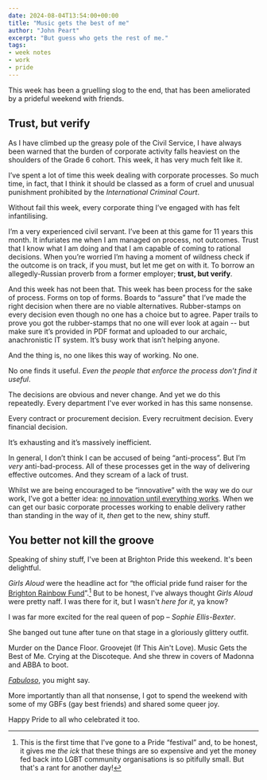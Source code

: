 ```yaml
---
date: 2024-08-04T13:54:00+00:00
title: "Music gets the best of me"
author: "John Peart"
excerpt: "But guess who gets the rest of me."
tags:
- week notes
- work
- pride
---
```


This week has been a gruelling slog to the end, that has been ameliorated by a prideful weekend with friends. 

## Trust, but verify

As I have climbed up the greasy pole of the Civil Service, I have always been warned that the burden of corporate activity falls heaviest on the shoulders of the Grade 6 cohort. This week, it has very much felt like it.

I’ve spent a lot of time this week dealing with corporate processes. So much time, in fact, that I think it should be classed as a form of cruel and unusual punishment prohibited by the *International Criminal Court*.

Without fail this week, every corporate thing I’ve engaged with has felt infantilising.

I’m a very experienced civil servant. I’ve been at this game for 11 years this month. It infuriates me when I am managed on process, not outcomes. Trust that I know what I am doing and that I am capable of coming to rational decisions. When you’re worried I’m having a moment of wildness check if the outcome is on track, if you must, but let me get on with it. To borrow an allegedly-Russian proverb from a former employer; **trust, but verify**.

And this week has not been that. This week has been process for the sake of process. Forms on top of forms. Boards to “assure” that I’ve made the right decision when there are no viable alternatives. Rubber-stamps on every decision even though no one has a choice but to agree. Paper trails to prove you got the rubber-stamps that no one will ever look at again -- but make sure it’s provided in PDF format and uploaded to our archaic, anachronistic IT system. It’s busy work that isn’t helping anyone. 

And the thing is, no one likes this way of working. No one. 

No one finds it useful. *Even the people that enforce the process don’t find it useful*. 

The decisions are obvious and never change. And yet we do this repeatedly. Every department I've ever worked in has this same nonsense.

Every contract or procurement decision. Every recruitment decision. Every financial decision.

It’s exhausting and it’s massively inefficient.

In general, I don’t think I can be accused of being “anti-process”. But I’m *very* anti-bad-process. All of these processes get in the way of delivering effective outcomes. And they scream of a lack of trust. 

Whilst we are being encouraged to be “innovative” with the way we do our work, I’ve got a better idea: [no innovation until everything works](//twitter.com/benterrett/status/1139442056370294784). When we can get our basic corporate processes working to enable delivery rather than standing in the way of it, *then* get to the new, shiny stuff. 

## You better not kill the groove

Speaking of shiny stuff, I've been at Brighton Pride this weekend. It's been delightful.

*Girls Aloud* were the headline act for “the official pride fund raiser for the [Brighton Rainbow Fund](https://www.brighton-pride.org/rainbow-fund/)”.[^1] But to be honest, I've always thought *Girls Aloud* were pretty naff. I was there for it, but I wasn't *here for it*, ya know?

[^1]: This is the first time that I've gone to a Pride “festival” and, to be honest, it gives me *the ick* that these things are so expensive and yet the money fed back into LGBT community organisations is so pitifully small. But that's a rant for another day!

I was far more excited for the real queen of pop – *Sophie Ellis-Bexter*. 

She banged out tune after tune on that stage in a gloriously glittery outfit. 

Murder on the Dance Floor. Groovejet (If This Ain't Love). Music Gets the Best of Me. Crying at the Discoteque. And she threw in covers of Madonna and ABBA to boot.

*[Fabuloso](https://www.wearefabuloso.org)*, you might say.

More importantly than all that nonsense, I got to spend the weekend with some of my GBFs (gay best friends) and shared some queer joy.

Happy Pride to all who celebrated it too.